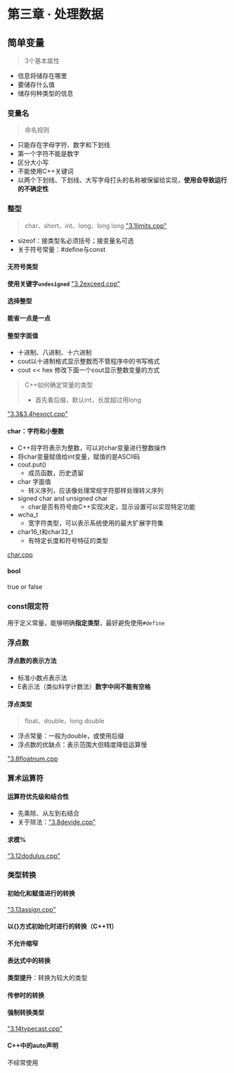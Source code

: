 # 第三章 · 处理数据
## 简单变量
> 3个基本属性
- 信息将储存在哪里
- 要储存什么值
- 储存何种类型的信息
### 变量名
> 命名规则
- 只能存在字母字符、数字和下划线
- 第一个字符不能是数字
- 区分大小写
- 不能使用C++关键词
- 以两个下划线、下划线、大写字母打头的名称被保留给实现，**使用会导致运行的不确定性**
### 整型
> char、short、int、long、long long
["3.1limits.cpp"](../../code/bookcode/C++primerplus/chapter3/3.1_limits.cpp)

- sizeof：接类型名必须括号；接变量名可选
- 关于符号常量：#define与const
#### 无符号类型
**使用关键字`undesigned`**
["3.2exceed.cpp"](../../code/bookcode/C++primerplus/chapter3/3.2exceed.cpp)
#### 选择整型
**能省一点是一点**
#### 整型字面值
- 十进制、八进制、十六进制
- cout以十进制格式显示整数而不管程序中的书写格式
- cout << hex 修改下面一个cout显示整数变量的方式

> C++如何确定常量的类型
> - 首先看后缀，默认int，长度超过用long

["3.3&3.4hexoct.cpp"](../../code/bookcode/C++primerplus/chapter3/3.3_hexoct.cpp)

#### char：字符和小整数
- C++将字符表示为整数，可以对char变量进行整数操作
- 将char变量赋值给int变量，赋值的是ASCII码
- cout.put()
    - 成员函数，历史遗留
- char 字面值
    - 转义序列，应该像处理常规字符那样处理转义序列
- signed char and unsigned char
    - char是否有符号由C++实现决定，显示设置可以实现特定功能
- wcha_t
    - 宽字符类型，可以表示系统使用的最大扩展字符集
- char16_t和char32_t
    - 有特定长度和符号特征的类型


[char.cpp](../../code/bookcode/C++primerplus/chapter3/3.5and6_chartype.cpp)

#### bool
true or false

### const限定符
用于定义常量，能够明确**指定类型**，最好避免使用`#define`

### 浮点数
#### 浮点数的表示方法
- 标准小数点表示法
- E表示法（类似科学计数法）**数字中间不能有空格**

#### 浮点类型
> float、double、long double

- 浮点常量：一般为double，或使用后缀
- 浮点数的优缺点：表示范围大但精度降低运算慢

["3.8floatnum.cpp](../../code/bookcode/C++primerplus/chapter3/3.8_floatnum.cpp)

### 算术运算符
#### 运算符优先级和结合性
- 先乘除、从左到右结合
- 关于除法：["3.8devide.cpp"](../../code/bookcode/C++primerplus/chapter3/3.11_divide.cpp)

#### 求模%
["3.12dodulus.cpp"](../../code/bookcode/C++primerplus/chapter3/3.12_modulus.cpp)

### 类型转换
#### 初始化和赋值进行的转换
["3.13assign.cpp"](../../code/bookcode/C++primerplus/chapter3/3.13_assign.cpp)

#### 以{}方式初始化时进行的转换（C++11）
**不允许缩窄**

#### 表达式中的转换
**类型提升**：转换为较大的类型

#### 传参时的转换
#### 强制转换类型
["3.14typecast.cpp"](../../code/bookcode/C++primerplus/chapter3/3.14_typecast.cpp)

#### C++中的auto声明
不经常使用





